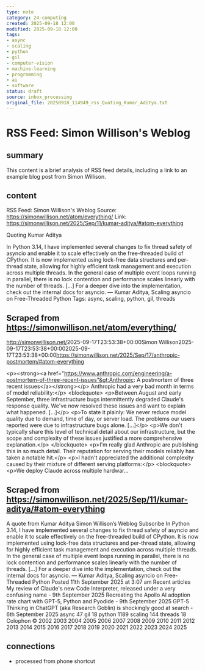 ```yaml
---
type: note
category: 24-computing
created: 2025-09-18 12:00
modified: 2025-09-18 12:00
tags:
- async
- scaling
- python
- gil
- computer-vision
- machine-learning
- programming
- ai
- software
status: draft
source: inbox_processing
original_file: 20250918_114949_rss_Quoting_Kumar_Aditya.txt
---
```



# RSS Feed: Simon Willison's Weblog

## summary
This content is a brief analysis of RSS feed details, including a link to an example blog post from Simon Willison.

## content
RSS Feed: Simon Willison's Weblog
Source: https://simonwillison.net/atom/everything/
Link: https://simonwillison.net/2025/Sep/11/kumar-aditya/#atom-everything

Quoting Kumar Aditya

In Python 3.14, I have implemented several changes to fix thread safety of asyncio and enable it to scale effectively on the free-threaded build of CPython. It is now implemented using lock-free data structures and per-thread state, allowing for highly efficient task management and execution across multiple threads. In the general case of multiple event loops running in parallel, there is no lock contention and performance scales linearly with the number of threads. [...] For a deeper dive into the implementation, check out the internal docs for asyncio. &mdash; Kumar Aditya, Scaling asyncio on Free-Threaded Python Tags: async, scaling, python, gil, threads

## Scraped from https://simonwillison.net/atom/everything/
<?xml version="1.0" encoding="utf-8"?>
<feed xml:lang="en-us" xmlns="http://www.w3.org/2005/Atom"><title>Simon Willison's Weblog</title><link href="http://simonwillison.net/" rel="alternate"/><link href="http://simonwillison.net/atom/everything/" rel="self"/><id>http://simonwillison.net/</id><updated>2025-09-17T23:53:38+00:00</updated><author><name>Simon Willison</name></author><entry><title>Anthropic: A postmortem of three recent issues</title><link href="https://simonwillison.net/2025/Sep/17/anthropic-postmortem/#atom-everything" rel="alternate"/><published>2025-09-17T23:53:38+00:00</published><updated>2025-09-17T23:53:38+00:00</updated><id>https://simonwillison.net/2025/Sep/17/anthropic-postmortem/#atom-everything</id><summary type="html">
    
&lt;p&gt;&lt;strong&gt;&lt;a href="https://www.anthropic.com/engineering/a-postmortem-of-three-recent-issues"&gt;Anthropic: A postmortem of three recent issues&lt;/a&gt;&lt;/strong&gt;&lt;/p&gt;
Anthropic had a very bad month in terms of model reliability:&lt;/p&gt;
&lt;blockquote&gt;
&lt;p&gt;Between August and early September, three infrastructure bugs intermittently degraded Claude's response quality. We've now resolved these issues and want to explain what happened. [...]&lt;/p&gt;
&lt;p&gt;To state it plainly: We never reduce model quality due to demand, time of day, or server load. The problems our users reported were due to infrastructure bugs alone. [...]&lt;/p&gt;
&lt;p&gt;We don't typically share this level of technical detail about our infrastructure, but the scope and complexity of these issues justified a more comprehensive explanation.&lt;/p&gt;
&lt;/blockquote&gt;
&lt;p&gt;I'm really glad Anthropic are publishing this in so much detail. Their reputation for serving their models reliably has taken a notable hit.&lt;/p&gt;
&lt;p&gt;I hadn't appreciated the additional complexity caused by their mixture of different serving platforms:&lt;/p&gt;
&lt;blockquote&gt;
&lt;p&gt;We deploy Claude across multiple hardwar...


## Scraped from https://simonwillison.net/2025/Sep/11/kumar-aditya/#atom-everything
A quote from Kumar Aditya Simon Willison’s Weblog Subscribe In Python 3.14, I have implemented several changes to fix thread safety of asyncio and enable it to scale effectively on the free-threaded build of CPython. It is now implemented using lock-free data structures and per-thread state, allowing for highly efficient task management and execution across multiple threads. In the general case of multiple event loops running in parallel, there is no lock contention and performance scales linearly with the number of threads. [...] For a deeper dive into the implementation, check out the internal docs for asyncio. &mdash; Kumar Aditya, Scaling asyncio on Free-Threaded Python Posted 11th September 2025 at 3:07 am Recent articles My review of Claude&#x27;s new Code Interpreter, released under a very confusing name - 9th September 2025 Recreating the Apollo AI adoption rate chart with GPT-5, Python and Pyodide - 9th September 2025 GPT-5 Thinking in ChatGPT (aka Research Goblin) is shockingly good at search - 6th September 2025 async 47 gil 18 python 1189 scaling 144 threads 18 Colophon &copy; 2002 2003 2004 2005 2006 2007 2008 2009 2010 2011 2012 2013 2014 2015 2016 2017 2018 2019 2020 2021 2022 2023 2024 2025


## connections
- processed from phone shortcut
